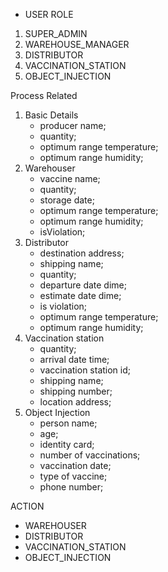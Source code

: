 - USER ROLE
1. SUPER_ADMIN
2. WAREHOUSE_MANAGER
3. DISTRIBUTOR
4. VACCINATION_STATION
5. OBJECT_INJECTION

Process Related
1. Basic Details
    - producer name;
    - quantity;
    - optimum range temperature;
    - optimum range humidity;
2. Warehouser
    - vaccine name;
    - quantity;
    - storage date;
    - optimum range temperature;
    - optimum range humidity;
    - isViolation;
3. Distributor
    - destination address;
    - shipping name;
    - quantity;
    - departure date dime;
    - estimate date dime;
    - is violation;
    - optimum range temperature;
    - optimum range humidity;
4. Vaccination station
    - quantity;
    - arrival date time;
    - vaccination station id;
    - shipping name;
    - shipping number;
    - location address;
5. Object Injection
    - person name;
    - age;
    - identity card;
    - number of vaccinations;
    - vaccination date;
    - type of vaccine;
    - phone number;
    


ACTION
 - WAREHOUSER
 - DISTRIBUTOR
 - VACCINATION_STATION
 - OBJECT_INJECTION